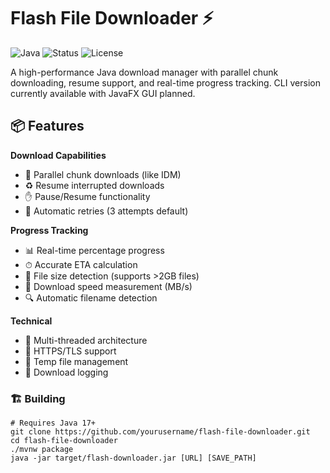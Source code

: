# Flash File Downloader ⚡
![Java](https://img.shields.io/badge/Java-17+-orange?logo=openjdk) ![Status](https://img.shields.io/badge/Status-Development-yellowgreen) ![License](https://img.shields.io/badge/License-MIT-blue)

A high-performance Java download manager with parallel chunk downloading, resume support, and real-time progress tracking. CLI version currently available with JavaFX GUI planned.

## 📦 Features
**Download Capabilities**  
- 🚀 Parallel chunk downloads (like IDM)  
- ♻ Resume interrupted downloads  
- ✋ Pause/Resume functionality  
- 🔄 Automatic retries (3 attempts default)  

**Progress Tracking**  
- 📊 Real-time percentage progress  
- ⏱ Accurate ETA calculation  
- 📏 File size detection (supports >2GB files)  
- 🚦 Download speed measurement (MB/s)  
- 🔍 Automatic filename detection  

**Technical**  
- 🧵 Multi-threaded architecture  
- 🔐 HTTPS/TLS support  
- 📁 Temp file management  
- 📝 Download logging  

### 🏗️ Building
```
# Requires Java 17+
git clone https://github.com/yourusername/flash-file-downloader.git
cd flash-file-downloader
./mvnw package
java -jar target/flash-downloader.jar [URL] [SAVE_PATH]
```
